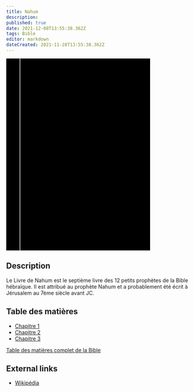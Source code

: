 ```yaml
---
title: Nahum
description: 
published: true
date: 2021-12-08T13:55:38.362Z
tags: Bible
editor: markdown
dateCreated: 2021-11-28T13:55:38.362Z
---
```


<div class="urantiapedia-book-front urantiapedia-book-bible">
<svg xmlns="http://www.w3.org/2000/svg"
	width="102.6mm" height="136.8mm"
	viewBox="0 0 102.6 136.8" version="1.1">
	<g transform="translate(-7,-5)">
		<rect width="9.6" height="136.8" x="7" y="5" />
		<rect width="96.9" height="136.8" x="17" y="5" />
		<text style="font-size:5px" x="61" y="22">LA BIBLE</text>
		<text style="font-size:4px" x="61" y="125">French Louis Segond Bible, 1910</text>
		<text style="font-size:9px" x="61" y="60">Nahum</text>
	</g>
</svg>
</div>

## Description


Le Livre de Nahum est le septième livre des 12 petits prophètes de la Bible hébraïque. Il est attribué au prophète Nahum et a probablement été écrit à Jérusalem au 7ème siècle avant JC.

## Table des matières

- [Chapitre 1](/fr/Bible/Nahum/1)
- [Chapitre 2](/fr/Bible/Nahum/2)
- [Chapitre 3](/fr/Bible/Nahum/3)


[Table des matières complet de la Bible](/fr/index/bible)


## External links

- [Wikipédia](https://en.wikipedia.org/wiki/Book_of_Nahum)